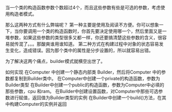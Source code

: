 当一个类的构造函数参数个数超过4个，而且这些参数有些是可选的参数，考虑使用构造者模式。


那么这两种方式有什么弊端呢？
第一种主要是使用及阅读不方便。你可以想象一下，当你要调用一个类的构造函数时，你首先要决定使用哪一个，然后里面又是一堆参数，如果这些参数的类型很多又都一样，你还要搞清楚这些参数的含义，很容易就传混了。。。那酸爽谁用谁知道。
第二种方式在构建过程中对象的状态容易发生变化，造成错误。因为那个类中的属性是分步设置的，所以就容易出错。

为了解决这两个痛点，builder模式就横空出世了。

如何实现
在Computer 中创建一个静态内部类 Builder，然后将Computer 中的参数都复制到Builder类中。
在Computer中创建一个private的构造函数，参数为Builder类型
在Builder中创建一个public的构造函数，参数为Computer中必填的那些参数，cpu 和ram。
在Builder中创建设置函数，对Computer中那些可选参数进行赋值，返回值为Builder类型的实例
在Builder中创建一个build()方法，在其中构建Computer的实例并返回
